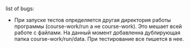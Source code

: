 list of bugs:
* При запуске тестов определяется другая директория работы программы (course-work/run а не course-work).
Это мешает всей работе с файлами. На данный момент добавленна дублирующая папка course-work/run/data.
При тестирование все пишется в нее.